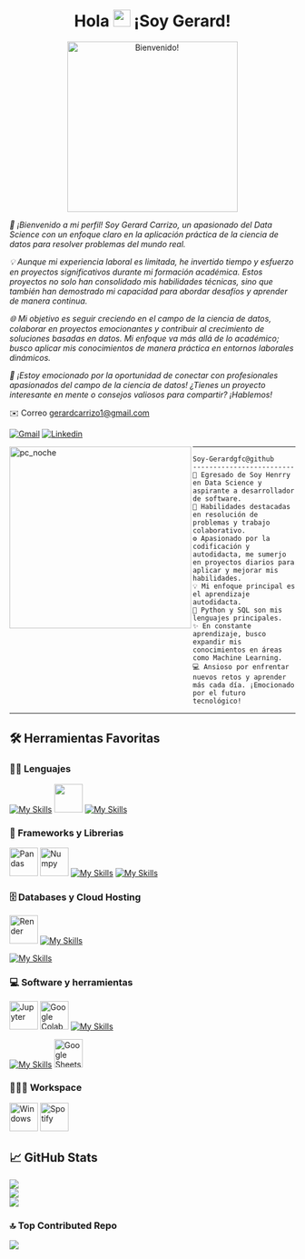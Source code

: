 <div align="center">
<h1> Hola <img src="https://github.com/Gerardgfc/Gerardgfc/assets/90930270/0aa58c7c-0067-48ec-80aa-3fdf380d4c5b" width="30px"> ¡Soy Gerard!</h1>
</div>

<div align="center" width="50">

<img src="https://github.com/Gerardgfc/Gerardgfc/assets/90930270/9c8ce5e9-5304-485a-a79e-d2d62653c48e" alt="Bienvenido!" width="300"/>

</div>

<p><i>🚀 ¡Bienvenido a mi perfil! Soy Gerard Carrizo, un apasionado del Data Science con un enfoque claro en la aplicación práctica de la ciencia de datos para resolver problemas del mundo real.

💡 Aunque mi experiencia laboral es limitada, he invertido tiempo y esfuerzo en proyectos significativos durante mi formación académica. Estos proyectos no solo han consolidado mis habilidades técnicas, sino que también han demostrado mi capacidad para abordar desafíos y aprender de manera continua.

🌐 Mi objetivo es seguir creciendo en el campo de la ciencia de datos, colaborar en proyectos emocionantes y contribuir al crecimiento de soluciones basadas en datos. Mi enfoque va más allá de lo académico; busco aplicar mis conocimientos de manera práctica en entornos laborales dinámicos.

🤝 ¡Estoy emocionado por la oportunidad de conectar con profesionales apasionados del campo de la ciencia de datos! ¿Tienes un proyecto interesante en mente o consejos valiosos para compartir? ¡Hablemos!</i></p>

✉️ Correo gerardcarrizo1@gmail.com

[![Gmail](https://skillicons.dev/icons?i=gmail)]([gmail.com](https://mail.google.com/mail/u/0/#inbox?compose=new))
[![Linkedin](https://skillicons.dev/icons?i=linkedin)](https://www.linkedin.com/in/gerard-carrizo-508b16133/)
 
<img align="left" src="https://github.com/Gerardgfc/Gerardgfc/assets/90930270/8d15d59d-3bde-458a-b4b3-952e81190fc9" alt="pc_noche" width="320" />
<hr>

```
Soy-Gerardgfc@github
-------------------------
🚀 Egresado de Soy Henrry en Data Science y aspirante a desarrollador de software.
👥 Habilidades destacadas en resolución de problemas y trabajo colaborativo.
⚙️​ Apasionado por la codificación y autodidacta, me sumerjo en proyectos diarios para aplicar y mejorar mis habilidades.
💡 Mi enfoque principal es el aprendizaje autodidacta. 
🌱 Python y SQL son mis lenguajes principales.
✨ En constante aprendizaje, busco expandir mis conocimientos en áreas como Machine Learning.
💻 Ansioso por enfrentar nuevos retos y aprender más cada día. ¡Emocionado por el futuro tecnológico!
```
<hr>

## 🛠️ Herramientas Favoritas

### 👨‍💻 Lenguajes

[![My Skills](https://skillicons.dev/icons?i=python)](https://example.com)
[<img src="https://static-00.iconduck.com/assets.00/sql-database-generic-icon-380x512-ez505zus.png" width="50" height="50">](https://example.com)
[![My Skills](https://skillicons.dev/icons?i=html,css,md)](https://example.com)

### 🧰 Frameworks y Librerias

[<img alt="Pandas" src="https://static-00.iconduck.com/assets.00/pandas-icon-322x512-mc7j2kfi.png" width="50" height="50">](https://example.com)
[<img alt="Numpy" src="https://static-00.iconduck.com/assets.00/file-type-numpy-icon-476x512-106d391z.png" width="50" height="50">](https://example.com)
[![My Skills](https://skillicons.dev/icons?i=fastapi,sklearn)](https://example.com)
[![My Skills](https://skillicons.dev/icons?i=django)](https://example.com)

### 🗄️ Databases y Cloud Hosting

[<img alt="Render" src="https://img.shields.io/badge/Render-%46E3B7.svg?style=for-the-badge&logo=render&logoColor=white" width="50" height="50">](https://example.com)
[![My Skills](https://skillicons.dev/icons?i=mysql,sqlite,postgres,gcp)](https://example.com)

[![My Skills](https://skillicons.dev/icons?i=aws,gcp)](https://example.com)

### 💻 Software y herramientas

[<img alt="Jupyter" src="https://static-00.iconduck.com/assets.00/jupyter-icon-437x512-1al3l4x3.png" width="50" height="50">](https://example.com)
[<img alt="Google Colab" src="https://upload.wikimedia.org/wikipedia/commons/d/d0/Google_Colaboratory_SVG_Logo.svg" width="50" height="50">](https://example.com)
[![My Skills](https://skillicons.dev/icons?i=vscode,git,github)](https://example.com)

[![My Skills](https://skillicons.dev/icons?i=linux,docker)](https://example.com)
[<img alt="Google Sheets" src="https://upload.wikimedia.org/wikipedia/commons/a/ae/Google_Sheets_2020_Logo.svg" width="50" height="50">](https://example.com)


### 👨🏽‍💻 Workspace

[<img alt="Windows" src="https://static-00.iconduck.com/assets.00/windows-azure-icon-512x511-boryz7kb.png" width="50" height="50">](https://example.com)
[<img alt="Spotify" src="https://static-00.iconduck.com/assets.00/spotify-icon-512x512-l4zex9yc.png" width="50" height="50">](https://example.com)

## 📈​ GitHub Stats

![](https://github-readme-stats.vercel.app/api?username=Gerardgfc&theme=algolia&hide_border=false&include_all_commits=false&count_private=false)<br/>
![](https://github-readme-streak-stats.herokuapp.com/?user=Gerardgfc&theme=algolia&hide_border=false)<br/>
![](https://github-readme-stats.vercel.app/api/top-langs/?username=Gerardgfc&theme=algolia&hide_border=false&include_all_commits=false&count_private=false&layout=compact)

### 🔝 Top Contributed Repo
![](https://github-contributor-stats.vercel.app/api?username=Gerardgfc&limit=5&theme=algolia&combine_all_yearly_contributions=true)

